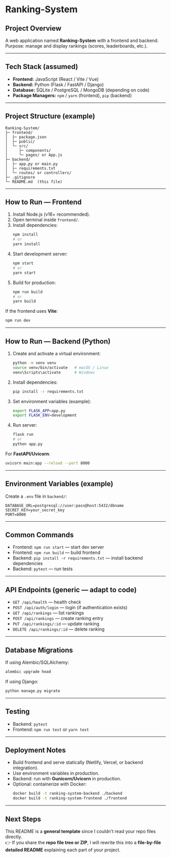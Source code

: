 # Ranking-System

## Project Overview
A web application named **Ranking-System** with a frontend and backend.  
Purpose: manage and display rankings (scores, leaderboards, etc.).  

---

## Tech Stack (assumed)
- **Frontend:** JavaScript (React / Vite / Vue)  
- **Backend:** Python (Flask / FastAPI / Django)  
- **Database:** SQLite / PostgreSQL / MongoDB (depending on code)  
- **Package Managers:** `npm` / `yarn` (frontend), `pip` (backend)  

---

## Project Structure (example)
```
Ranking-System/
├─ frontend/
│  ├─ package.json
│  ├─ public/
│  └─ src/
│     ├─ components/
│     └─ pages/ or App.js
├─ backend/
│  ├─ app.py or main.py
│  ├─ requirements.txt
│  └─ routes/ or controllers/
├─ .gitignore
└─ README.md  (this file)
```

---

## How to Run — Frontend
1. Install Node.js (v16+ recommended).  
2. Open terminal inside `frontend/`.  
3. Install dependencies:  
   ```bash
   npm install
   # or
   yarn install
   ```
4. Start development server:  
   ```bash
   npm start
   # or
   yarn start
   ```
5. Build for production:  
   ```bash
   npm run build
   # or
   yarn build
   ```

If the frontend uses **Vite**:  
```bash
npm run dev
```

---

## How to Run — Backend (Python)
1. Create and activate a virtual environment:  
   ```bash
   python -m venv venv
   source venv/bin/activate   # macOS / Linux
   venv\Scripts\activate      # Windows
   ```
2. Install dependencies:  
   ```bash
   pip install -r requirements.txt
   ```
3. Set environment variables (example):  
   ```bash
   export FLASK_APP=app.py
   export FLASK_ENV=development
   ```
4. Run server:  
   ```bash
   flask run
   # or
   python app.py
   ```

For **FastAPI/Uvicorn**:  
```bash
uvicorn main:app --reload --port 8000
```

---

## Environment Variables (example)
Create a `.env` file in `backend/`:
```
DATABASE_URL=postgresql://user:pass@host:5432/dbname
SECRET_KEY=your_secret_key
PORT=8000
```

---

## Common Commands
- Frontend: `npm run start` — start dev server  
- Frontend: `npm run build` — build frontend  
- Backend: `pip install -r requirements.txt` — install backend dependencies  
- Backend: `pytest` — run tests  

---

## API Endpoints (generic — adapt to code)
- `GET /api/health` — health check  
- `POST /api/auth/login` — login (if authentication exists)  
- `GET /api/rankings` — list rankings  
- `POST /api/rankings` — create ranking entry  
- `PUT /api/rankings/:id` — update ranking  
- `DELETE /api/rankings/:id` — delete ranking  

---

## Database Migrations
If using Alembic/SQLAlchemy:  
```bash
alembic upgrade head
```
If using Django:  
```bash
python manage.py migrate
```

---

## Testing
- Backend: `pytest`  
- Frontend: `npm run test` or `yarn test`  

---

## Deployment Notes
- Build frontend and serve statically (Netlify, Vercel, or backend integration).  
- Use environment variables in production.  
- Backend: run with **Gunicorn/Uvicorn** in production.  
- Optional: containerize with Docker:  
  ```bash
  docker build -t ranking-system-backend ./backend
  docker build -t ranking-system-frontend ./frontend
  ```

---

## Next Steps
This README is a **general template** since I couldn’t read your repo files directly.  
👉 If you share the **repo file tree or ZIP**, I will rewrite this into a **file-by-file detailed README** explaining each part of your project.  
